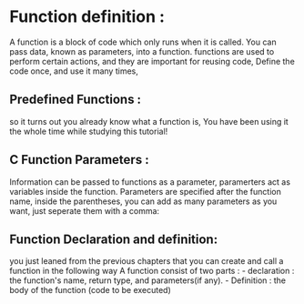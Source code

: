 # Function definition :
A function is a block of code which only runs when it is called.
You can pass data, known as parameters, into a function.
functions are used to perform certain actions, and they are important for reusing code, Define the code once, and use it many times,

## Predefined Functions : 
so it turns out you already know what a function is, You have been using it  the whole time while studying this tutorial!
## C Function Parameters : 
Information can be passed to functions as a parameter, paramerters act as variables inside the function.
Parameters are specified after the function name, inside the parentheses, you can add as many parameters as you want, just seperate them with a comma: 

## Function Declaration and definition:
you just leaned from the previous chapters that you can create and call a function in the following way
A function consist of two parts : 
    - declaration : the function's name, return type, and parameters(if any).
    - Definition : the body of the function (code to be executed)

